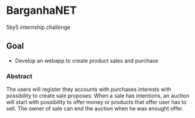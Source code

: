 # BarganhaNET
5by5 internship challenge

## Goal
 - Develop an webapp to create product sales and purchase

### Abstract
The users will register they accounts with purchases interests with possibility to create sale proposes.
When a sale has intentions, an auction will start with possibility to offer money or products that offer user has to sell.
The owner of sale can end the auction when he was enought offer.
